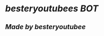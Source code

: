 # _besteryoutubees BOT_
## _Made by besteryoutubee_
<!---## Readme first before using 👇❌
### (Due to the removal of heroku-github integration, this project is currently unable to deploy to heroku servers. As of this, existing users also couldn't update their bots.)
Visit [Heroku status site](https://status.heroku.com) for more details
<br>
-->
<div align="center">
<br>
<a href="https://github.com/besteryoutubee/FriendZoneBot-1/fork"><img align="center"/></a>
<div>
  <br>
